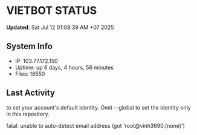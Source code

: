 # VIETBOT STATUS
**Updated**: Sat Jul 12 01:08:39 AM +07 2025

## System Info
- IP: 103.77.172.150
- Uptime: up 6 days, 4 hours, 56 minutes
- Files: 18550

## Last Activity

to set your account's default identity.
Omit --global to set the identity only in this repository.

fatal: unable to auto-detect email address (got 'root@vinh3690.(none)')
